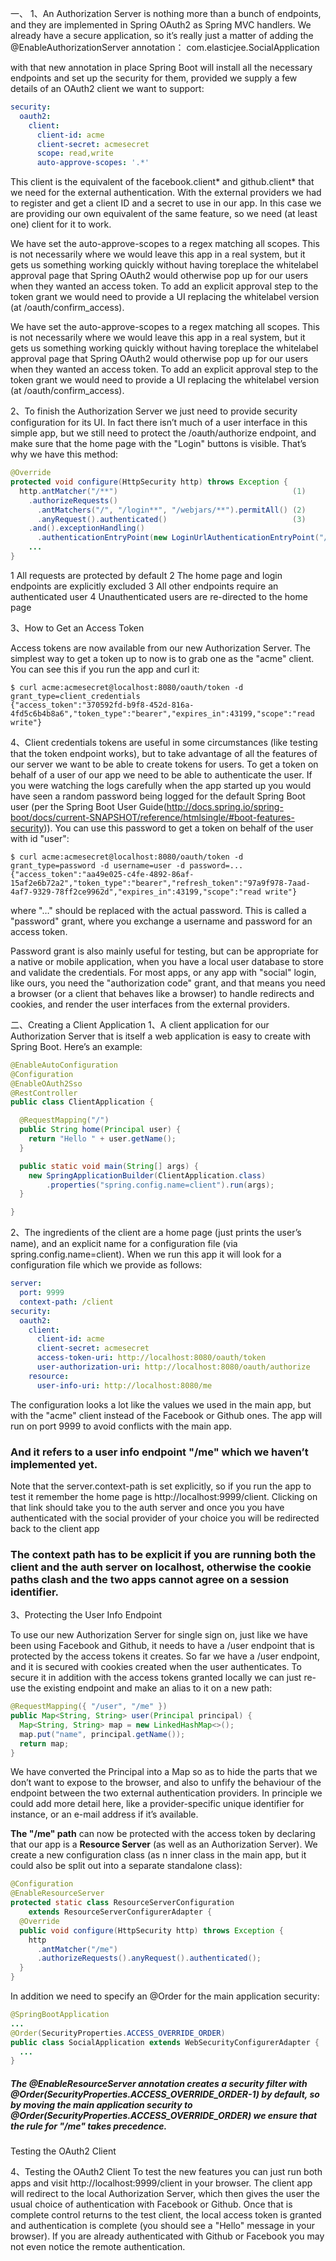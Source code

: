 一、
1、An Authorization Server is nothing more than a bunch of endpoints, and they are implemented in Spring OAuth2 as Spring MVC handlers. We already have a secure application, so it’s really just a matter of adding the @EnableAuthorizationServer annotation： com.elasticjee.SocialApplication

  with that new annotation in place Spring Boot will install all the necessary endpoints and set up the security for them, provided we supply a few details of an OAuth2 client we want to support:
```yaml
security:
  oauth2:
    client:
      client-id: acme
      client-secret: acmesecret
      scope: read,write
      auto-approve-scopes: '.*'
```

This client is the equivalent of the facebook.client* and github.client* that we need for the external authentication. With the external providers we had to register and get a client ID and a secret to use in our app. In this case we are providing our own equivalent of the same feature, so we need (at least one) client for it to work.

We have set the auto-approve-scopes to a regex matching all scopes. This is not necessarily where we would leave this app in a real system, but it gets us something working quickly without having toreplace the whitelabel approval page that Spring OAuth2 would otherwise pop up for our users when they wanted an access token. To add an explicit approval step to the token grant we would need to provide a UI replacing the whitelabel version (at /oauth/confirm_access).

We have set the auto-approve-scopes to a regex matching all scopes. This is not necessarily where we would leave this app in a real system, but it gets us something working quickly without having toreplace the whitelabel approval page that Spring OAuth2 would otherwise pop up for our users when they wanted an access token. To add an explicit approval step to the token grant we would need to provide a UI replacing the whitelabel version (at /oauth/confirm_access).

2、To finish the Authorization Server we just need to provide security configuration for its UI. In fact there isn’t much of a user interface in this simple app, but we still need to protect the /oauth/authorize endpoint, and make sure that the home page with the "Login" buttons is visible. That’s why we have this method:
``` java
@Override
protected void configure(HttpSecurity http) throws Exception {
  http.antMatcher("/**")                                       (1)
    .authorizeRequests()
      .antMatchers("/", "/login**", "/webjars/**").permitAll() (2)
      .anyRequest().authenticated()                            (3)
    .and().exceptionHandling()
      .authenticationEntryPoint(new LoginUrlAuthenticationEntryPoint("/")) (4)
    ...
}
```
1	All requests are protected by default
2	The home page and login endpoints are explicitly excluded
3	All other endpoints require an authenticated user
4	Unauthenticated users are re-directed to the home page

3、How to Get an Access Token

  Access tokens are now available from our new Authorization Server. The simplest way to get a token up to now is to grab one as the "acme" client. You can see this if you run the app and curl it:
```shell
$ curl acme:acmesecret@localhost:8080/oauth/token -d grant_type=client_credentials
{"access_token":"370592fd-b9f8-452d-816a-4fd5c6b4b8a6","token_type":"bearer","expires_in":43199,"scope":"read write"}
```

4、Client credentials tokens are useful in some circumstances (like testing that the token endpoint works), but to take advantage of all the features of our server we want to be able to create tokens for users. To get a token on behalf of a user of our app we need to be able to authenticate the user. If you were watching the logs carefully when the app started up you would have seen a random password being logged for the default Spring Boot user (per the Spring Boot User Guide(http://docs.spring.io/spring-boot/docs/current-SNAPSHOT/reference/htmlsingle/#boot-features-security)). You can use this password to get a token on behalf of the user with id "user":
```shell
$ curl acme:acmesecret@localhost:8080/oauth/token -d grant_type=password -d username=user -d password=...
{"access_token":"aa49e025-c4fe-4892-86af-15af2e6b72a2","token_type":"bearer","refresh_token":"97a9f978-7aad-4af7-9329-78ff2ce9962d","expires_in":43199,"scope":"read write"}
```
where "…​" should be replaced with the actual password. This is called a "password" grant, where you exchange a username and password for an access token.

Password grant is also mainly useful for testing, but can be appropriate for a native or mobile application, when you have a local user database to store and validate the credentials. For most apps, or any app with "social" login, like ours, you need the "authorization code" grant, and that means you need a browser (or a client that behaves like a browser) to handle redirects and cookies, and render the user interfaces from the external providers.


二、Creating a Client Application
1、A client application for our Authorization Server that is itself a web application is easy to create with Spring Boot. Here’s an example:
```java
@EnableAutoConfiguration
@Configuration
@EnableOAuth2Sso
@RestController
public class ClientApplication {

  @RequestMapping("/")
  public String home(Principal user) {
    return "Hello " + user.getName();
  }

  public static void main(String[] args) {
    new SpringApplicationBuilder(ClientApplication.class)
        .properties("spring.config.name=client").run(args);
  }

}
```

2、The ingredients of the client are a home page (just prints the user’s name), and an explicit name for a configuration file (via spring.config.name=client). When we run this app it will look for a configuration file which we provide as follows:
```yaml
server:
  port: 9999
  context-path: /client
security:
  oauth2:
    client:
      client-id: acme
      client-secret: acmesecret
      access-token-uri: http://localhost:8080/oauth/token
      user-authorization-uri: http://localhost:8080/oauth/authorize
    resource:
      user-info-uri: http://localhost:8080/me
```

The configuration looks a lot like the values we used in the main app, but with the "acme" client instead of the Facebook or Github ones. The app will run on port 9999 to avoid conflicts with the main app.
### And it refers to a user info endpoint "/me" which we haven’t implemented yet.

Note that the server.context-path is set explicitly, so if you run the app to test it remember the home page is http://localhost:9999/client. Clicking on that link should take you to the auth server and once you you have authenticated with the social provider of your choice you will be redirected back to the client app

### The context path has to be explicit if you are running both the client and the auth server on localhost, otherwise the cookie paths clash and the two apps cannot agree on a session identifier.


3、Protecting the User Info Endpoint

To use our new Authorization Server for single sign on, just like we have been using Facebook and Github, it needs to have a /user endpoint that is protected by the access tokens it creates. So far we have a /user endpoint, and it is secured with cookies created when the user authenticates. To secure it in addition with the access tokens granted locally we can just re-use the existing endpoint and make an alias to it on a new path:
```java
@RequestMapping({ "/user", "/me" })
public Map<String, String> user(Principal principal) {
  Map<String, String> map = new LinkedHashMap<>();
  map.put("name", principal.getName());
  return map;
}
```
We have converted the Principal into a Map so as to hide the parts that we don’t want to expose to the browser, and also to unfify the behaviour of the endpoint between the two external authentication providers. In principle we could add more detail here, like a provider-specific unique identifier for instance, or an e-mail address if it’s available.

**The "/me" path** can now be protected with the access token by declaring that our app is a **Resource Server** (as well as an Authorization Server). We create a new configuration class (as n inner class in the main app, but it could also be split out into a separate standalone class):
```java
@Configuration
@EnableResourceServer
protected static class ResourceServerConfiguration
    extends ResourceServerConfigurerAdapter {
  @Override
  public void configure(HttpSecurity http) throws Exception {
    http
      .antMatcher("/me")
      .authorizeRequests().anyRequest().authenticated();
  }
}
```

In addition we need to specify an @Order for the main application security:
```java
@SpringBootApplication
...
@Order(SecurityProperties.ACCESS_OVERRIDE_ORDER)
public class SocialApplication extends WebSecurityConfigurerAdapter {
  ...
}
```

##### The @EnableResourceServer annotation creates a security filter with @Order(SecurityProperties.ACCESS_OVERRIDE_ORDER-1) by default, so by moving the main application security to @Order(SecurityProperties.ACCESS_OVERRIDE_ORDER) we ensure that the rule for "/me" takes precedence.

Testing the OAuth2 Client

4、Testing the OAuth2 Client
To test the new features you can just run both apps and visit http://localhost:9999/client in your browser. The client app will redirect to the local Authorization Server, which then gives the user the usual choice of authentication with Facebook or Github. Once that is complete control returns to the test client, the local access token is granted and authentication is complete (you should see a "Hello" message in your browser). If you are already authenticated with Github or Facebook you may not even notice the remote authentication.